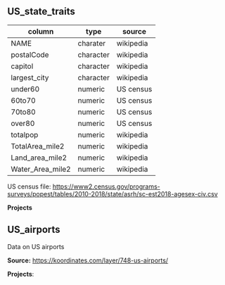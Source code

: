 ## US_state_traits


| column           | type      | source     |
|------------------|-----------|------------|
| NAME             | charater  | wikipedia  |
| postalCode       | character |  wikipedia |
| capitol          | character | wikipedia  |
| largest_city     | character | wikipedia  |
| under60          | numeric   | US census  |
| 60to70           | numeric   | US census  |
| 70to80           | numeric   | US census  |
| over80           | numeric   | US census  |
| totalpop         | numeric   | wikipedia  |
| TotalArea_mile2  | numeric   | wikipedia  |
| Land_area_mile2  | numeric   | wikipedia  |
| Water_Area_mile2 | numeric   | wikipedia  |


US census file: https://www2.census.gov/programs-surveys/popest/tables/2010-2018/state/asrh/sc-est2018-agesex-civ.csv

**Projects**

## US_airports

Data on US airports

**Source:** https://koordinates.com/layer/748-us-airports/

**Projects**:
